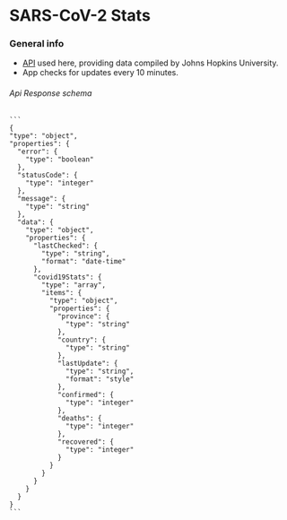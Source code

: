 # SARS-CoV-2 Stats

### General info

-   [API](https://rapidapi.com/KishCom/api/covid-19-coronavirus-statistics) used here, providing data compiled by Johns
    Hopkins University.
-   App checks for updates every 10 minutes.

###### Api Response schema
  
    ```
    {
    "type": "object",
    "properties": {
      "error": {
        "type": "boolean"
      },
      "statusCode": {
        "type": "integer"
      },
      "message": {
        "type": "string"
      },
      "data": {
        "type": "object",
        "properties": {
          "lastChecked": {
            "type": "string",
            "format": "date-time"
          },
          "covid19Stats": {
            "type": "array",
            "items": {
              "type": "object",
              "properties": {
                "province": {
                  "type": "string"
                },
                "country": {
                  "type": "string"
                },
                "lastUpdate": {
                  "type": "string",
                  "format": "style"
                },
                "confirmed": {
                  "type": "integer"
                },
                "deaths": {
                  "type": "integer"
                },
                "recovered": {
                  "type": "integer"
                }
              }
            }
          }
        }
      }
    }
    ```
